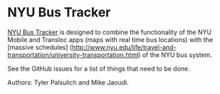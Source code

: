 NYU Bus Tracker
===============

[NYU Bus Tracker](http://www.nyubustracker.com/) is designed to combine the functionality of the NYU
Mobile and Transloc apps (maps with real time bus locations) with the [massive schedules]
(http://www.nyu.edu/life/travel-and-transportation/university-transportation.html) of the NYU bus system.

See the GitHub issues for a list of things that need to be done.

Authors: Tyler Palsulich and Mike Jaoudi.